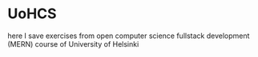 # UoHCS
here I save exercises from open computer science fullstack development (MERN)
course of University of Helsinki
